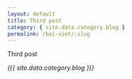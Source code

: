 ```yaml
---
layout: default
title: Third post
category: { site.data.category.blog }
permalink: /bai-viet/:slug
---
```

<p>Third post</p>
<i>({{ site.data.category.blog })}</i>